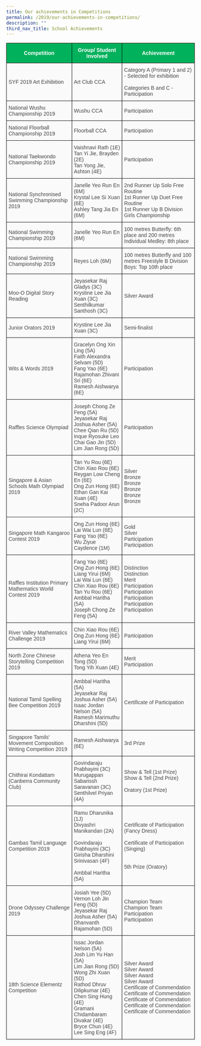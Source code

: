 ```yaml
---
title: Our achievements in Competitions
permalink: /2019/our-achievements-in-competitions/
description: ""
third_nav_title: School Achievements
---
```



<style type="text/css">
.tg  {border-collapse:collapse;border-spacing:0;}
.tg td{border-color:black;border-style:solid;border-width:1px;font-family:Arial, sans-serif;font-size:14px;
  overflow:hidden;padding:10px 5px;word-break:normal;}
.tg th{border-color:black;border-style:solid;border-width:1px;font-family:Arial, sans-serif;font-size:14px;
  font-weight:normal;overflow:hidden;padding:10px 5px;word-break:normal;}
.tg .tg-z58b{background-color:#01B15C;color:#FFF;font-weight:bold;text-align:center;vertical-align:middle}
.tg .tg-huu4{background-color:#FAFAFA;color:#454545;text-align:left;vertical-align:middle}
</style>
<table class="tg">
<thead>
  <tr>
    <th class="tg-z58b"><span style="color:#FFF;background-color:#01B15C">Competition</span></th>
    <th class="tg-z58b"><span style="color:#FFF;background-color:#01B15C">Group/ Student Involved</span></th>
    <th class="tg-z58b"><span style="color:#FFF;background-color:#01B15C">Achievement</span></th>
  </tr>
</thead>
<tbody>
  <tr>
    <td class="tg-huu4"><span style="color:#454545;background-color:#FAFAFA">SYF 2019 Art Exhibition</span></td>
    <td class="tg-huu4"><span style="color:#454545;background-color:#FAFAFA">Art Club CCA</span></td>
    <td class="tg-huu4"><span style="color:#454545;background-color:#FAFAFA">Category A (Primary 1 and 2) - Selected for exhibition</span><br><br><span style="color:#454545;background-color:#FAFAFA">Categories B and C - Participation</span></td>
  </tr>
  <tr>
    <td class="tg-huu4"><span style="color:#454545;background-color:#FAFAFA">National Wushu Championship 2019</span><br></td>
    <td class="tg-huu4"><span style="color:#454545;background-color:#FAFAFA">Wushu CCA</span></td>
    <td class="tg-huu4"><span style="color:#454545;background-color:#FAFAFA">Participation</span></td>
  </tr>
  <tr>
    <td class="tg-huu4"><span style="color:#454545;background-color:#FAFAFA"> National Floorball Championship 2019</span></td>
    <td class="tg-huu4"><span style="color:#454545;background-color:#FAFAFA">Floorball CCA</span></td>
    <td class="tg-huu4"><span style="color:#454545;background-color:#FAFAFA"> Participation</span></td>
  </tr>
  <tr>
    <td class="tg-huu4"><span style="color:#454545;background-color:#FAFAFA">National Taekwondo Championship 2019</span></td>
    <td class="tg-huu4"><span style="color:#454545;background-color:#FAFAFA">Vaishnavi Rath (1E)</span><br><span style="color:#454545;background-color:#FAFAFA">Tan Yi Jie, Brayden (2E)</span><br><span style="color:#454545;background-color:#FAFAFA">Tan Yong Jie, Ashton (4E)</span></td>
    <td class="tg-huu4"><span style="color:#454545;background-color:#FAFAFA"> Participation</span></td>
  </tr>
  <tr>
    <td class="tg-huu4"><span style="color:#454545;background-color:#FAFAFA">National Synchronised Swimming Championship 2019</span></td>
    <td class="tg-huu4"><span style="color:#454545;background-color:#FAFAFA">Janelle Yeo Run En (6M)</span><br><span style="color:#454545;background-color:#FAFAFA">Krystal Lee Si Xuan (6E)</span><br><span style="color:#454545;background-color:#FAFAFA">Ashley Tang Jia En (6M)</span></td>
    <td class="tg-huu4"><span style="color:#454545;background-color:#FAFAFA">2nd Runner Up Solo Free Routine</span><br><span style="color:#454545;background-color:#FAFAFA">1st Runner Up Duet Free Routine</span><br><span style="color:#454545;background-color:#FAFAFA">1st Runner Up B Division Girls Championship</span></td>
  </tr>
  <tr>
    <td class="tg-huu4"><span style="color:#454545;background-color:#FAFAFA">National Swimming Championship 2019</span></td>
    <td class="tg-huu4"><span style="color:#454545;background-color:#FAFAFA">Janelle Yeo Run En (6M)</span></td>
    <td class="tg-huu4"><span style="color:#454545;background-color:#FAFAFA">100 metres Butterfly: 6th place and 200 metres Individual Medley: 8th place</span></td>
  </tr>
  <tr>
    <td class="tg-huu4"><span style="color:#454545;background-color:#FAFAFA">National Swimming Championship 2019</span></td>
    <td class="tg-huu4"><span style="color:#454545;background-color:#FAFAFA">Reyes Loh (6M) </span></td>
    <td class="tg-huu4"><span style="color:#454545;background-color:#FAFAFA">100 metres Butterfly and 100 metres Freestyle B Division Boys: Top 10th place</span></td>
  </tr>
  <tr>
    <td class="tg-huu4"><span style="color:#454545;background-color:#FAFAFA">Moo-O Digital Story Reading </span></td>
    <td class="tg-huu4"><span style="color:#454545;background-color:#FAFAFA">Jeyasekar Raj Gladys (3C)</span><br><span style="color:#454545;background-color:#FAFAFA">Krystine Lee Jia Xuan (3C)</span><br><span style="color:#454545;background-color:#FAFAFA">Senthilkumar Santhosh (3C) </span></td>
    <td class="tg-huu4"><span style="color:#454545;background-color:#FAFAFA">Silver Award </span></td>
  </tr>
  <tr>
    <td class="tg-huu4"><span style="color:#454545;background-color:#FAFAFA"> Junior Orators 2019</span></td>
    <td class="tg-huu4"><span style="color:#454545;background-color:#FAFAFA">Krystine Lee Jia Xuan (3C)</span><br></td>
    <td class="tg-huu4"><span style="color:#454545;background-color:#FAFAFA">Semi-finalist </span></td>
  </tr>
  <tr>
    <td class="tg-huu4"><span style="color:#454545;background-color:#FAFAFA">Wits &amp; Words 2019 </span></td>
    <td class="tg-huu4"><span style="color:#454545;background-color:#FAFAFA">Gracelyn Ong Xin Ling (5A)</span><br><span style="color:#454545;background-color:#FAFAFA">Faith Alexandra Selvam (5D)</span><br><span style="color:#454545;background-color:#FAFAFA">Fang Yao (6E)</span><br><span style="color:#454545;background-color:#FAFAFA">Rajamohan Zhivani Sri (6E)</span><br><span style="color:#454545;background-color:#FAFAFA">Ramesh Aishwarya (6E) </span></td>
    <td class="tg-huu4"><span style="color:#454545;background-color:#FAFAFA">Participation </span></td>
  </tr>
  <tr>
    <td class="tg-huu4"><span style="color:#454545;background-color:#FAFAFA"> Raffles Science Olympiad</span></td>
    <td class="tg-huu4"><span style="color:#454545;background-color:#FAFAFA">Joseph Chong Ze Feng (5A)</span><br><span style="color:#454545;background-color:#FAFAFA">Jeyasekar Raj Joshua Asher (5A)</span><br><span style="color:#454545;background-color:#FAFAFA">Chee Qian Ru (5D)</span><br><span style="color:#454545;background-color:#FAFAFA">Inque Ryosuke Leo Chai Gao Jin (5D)</span><br><span style="color:#454545;background-color:#FAFAFA">Lim Jian Rong (5D) </span></td>
    <td class="tg-huu4"><span style="color:#454545;background-color:#FAFAFA"> Participation</span></td>
  </tr>
  <tr>
    <td class="tg-huu4"><span style="color:#454545;background-color:#FAFAFA"> Singapore &amp; Asian Schools Math Olympiad 2019</span></td>
    <td class="tg-huu4"><span style="color:#454545;background-color:#FAFAFA">Tan Yu Rou (6E)</span><br><span style="color:#454545;background-color:#FAFAFA">Chin Xiao Rou (6E)</span><br><span style="color:#454545;background-color:#FAFAFA">Reygan Low Cheng En (6E)</span><br><span style="color:#454545;background-color:#FAFAFA">Ong Zun Hong (6E)</span><br><span style="color:#454545;background-color:#FAFAFA">Ethan Gan Kai Xuan (4E)</span><br><span style="color:#454545;background-color:#FAFAFA">Sneha Padoor Arun (2C) </span><br></td>
    <td class="tg-huu4"><span style="color:#454545;background-color:#FAFAFA">Silver</span><br><span style="color:#454545;background-color:#FAFAFA">Bronze</span><br><span style="color:#454545;background-color:#FAFAFA">Bronze</span><br><span style="color:#454545;background-color:#FAFAFA">Bronze</span><br><span style="color:#454545;background-color:#FAFAFA">Bronze </span><br><span style="color:#454545;background-color:#FAFAFA">Bronze</span></td>
  </tr>
  <tr>
    <td class="tg-huu4"><span style="color:#454545;background-color:#FAFAFA">Singapore Math Kangaroo Contest 2019 </span></td>
    <td class="tg-huu4"><span style="color:#454545;background-color:#FAFAFA">Ong Zun Hong (6E)</span><br><span style="color:#454545;background-color:#FAFAFA">Lai Wai Lun (6E)</span><br><span style="color:#454545;background-color:#FAFAFA">Fang Yao (6E)</span><br><span style="color:#454545;background-color:#FAFAFA">Wu Ziyue Caydence (1M)</span></td>
    <td class="tg-huu4"><span style="color:#454545;background-color:#FAFAFA">Gold</span><br><span style="color:#454545;background-color:#FAFAFA">Silver</span><br><span style="color:#454545;background-color:#FAFAFA">Participation</span><br><span style="color:#454545;background-color:#FAFAFA">Participation </span></td>
  </tr>
  <tr>
    <td class="tg-huu4"><span style="color:#454545;background-color:#FAFAFA">Raffles Institution Primary Mathematics World Contest 2019</span></td>
    <td class="tg-huu4"><span style="color:#454545;background-color:#FAFAFA">Fang Yao (6E)</span><br><span style="color:#454545;background-color:#FAFAFA">Ong Zun Hong (6E)</span><br><span style="color:#454545;background-color:#FAFAFA">Liang Yirui (6M)</span><br><span style="color:#454545;background-color:#FAFAFA">Lai Wai Lun (6E)</span><br><span style="color:#454545;background-color:#FAFAFA">Chin Xiao Rou (6E)</span><br><span style="color:#454545;background-color:#FAFAFA">Tan Yu Rou (6E)</span><br><span style="color:#454545;background-color:#FAFAFA">Ambbal Haritha (5A)</span><br><span style="color:#454545;background-color:#FAFAFA">Joseph Chong Ze Feng (5A) </span></td>
    <td class="tg-huu4"><span style="color:#454545;background-color:#FAFAFA">Distinction</span><br><span style="color:#454545;background-color:#FAFAFA">Distinction</span><br><span style="color:#454545;background-color:#FAFAFA">Merit</span><br><span style="color:#454545;background-color:#FAFAFA">Participation</span><br><span style="color:#454545;background-color:#FAFAFA">Participation</span><br><span style="color:#454545;background-color:#FAFAFA">Participation</span><br><span style="color:#454545;background-color:#FAFAFA">Participation</span><br><span style="color:#454545;background-color:#FAFAFA">Participation </span></td>
  </tr>
  <tr>
    <td class="tg-huu4"><span style="color:#454545;background-color:#FAFAFA">River Valley Mathematics Challenge 2019</span></td>
    <td class="tg-huu4"><span style="color:#454545;background-color:#FAFAFA">Chin Xiao Rou (6E)</span><br><span style="color:#454545;background-color:#FAFAFA">Ong Zun Hong (6E)</span><br><span style="color:#454545;background-color:#FAFAFA">Liang Yirui (6M) </span></td>
    <td class="tg-huu4"><span style="color:#454545;background-color:#FAFAFA">Participation</span></td>
  </tr>
  <tr>
    <td class="tg-huu4"><span style="color:#454545;background-color:#FAFAFA">North Zone Chinese Storytelling Competition 2019</span></td>
    <td class="tg-huu4"><span style="color:#454545;background-color:#FAFAFA">Athena Yeo En Tong (5D)</span><br><span style="color:#454545;background-color:#FAFAFA">Tong Yih Xuan (4E) </span></td>
    <td class="tg-huu4"><span style="color:#454545;background-color:#FAFAFA">Merit </span><br><span style="color:#454545;background-color:#FAFAFA">Participation </span></td>
  </tr>
  <tr>
    <td class="tg-huu4"><span style="color:#454545;background-color:#FAFAFA">National Tamil Spelling Bee Competition 2019</span></td>
    <td class="tg-huu4"><span style="color:#454545;background-color:#FAFAFA">Ambbal Haritha (5A)</span><br><span style="color:#454545;background-color:#FAFAFA">Jeyasekar Raj Joshua Asher (5A)</span><br><span style="color:#454545;background-color:#FAFAFA">Isaac Jordan Nelson (5A)</span><br><span style="color:#454545;background-color:#FAFAFA">Ramesh Marimuthu Dharshini (5D)</span></td>
    <td class="tg-huu4"><span style="color:#454545;background-color:#FAFAFA">Certificate of Participation </span></td>
  </tr>
  <tr>
    <td class="tg-huu4"><span style="color:#454545;background-color:#FAFAFA">Singapore Tamils' Movement Composition Writing Competition 2019</span></td>
    <td class="tg-huu4"><span style="color:#454545;background-color:#FAFAFA">Ramesh Aishwarya (6E) </span></td>
    <td class="tg-huu4"><span style="color:#454545;background-color:#FAFAFA">3rd Prize </span></td>
  </tr>
  <tr>
    <td class="tg-huu4"><span style="color:#454545;background-color:#FAFAFA">Chithirai Kondattam (Canberra Community Club) </span></td>
    <td class="tg-huu4"><span style="color:#454545;background-color:#FAFAFA">Govindaraju Prabhayini (3C)</span><br><span style="color:#454545;background-color:#FAFAFA">Murugappan Sabarissh Saravanan (3C)</span><br><span style="color:#454545;background-color:#FAFAFA">Senthilvel Priyan (4A)</span></td>
    <td class="tg-huu4"><span style="color:#454545;background-color:#FAFAFA">Show &amp; Tell (1st Prize)</span><br><span style="color:#454545;background-color:#FAFAFA">Show &amp; Tell (2nd Prize)</span><br><br><span style="color:#454545;background-color:#FAFAFA">Oratory (1st Prize) </span></td>
  </tr>
  <tr>
    <td class="tg-huu4"><span style="color:#454545;background-color:#FAFAFA">Gambas Tamil Language Competition 2019 </span></td>
    <td class="tg-huu4"><span style="color:#454545;background-color:#FAFAFA">Ramu Dharunika (1J)</span><br><span style="color:#454545;background-color:#FAFAFA">Divyashri Manikandan (2A)</span><br><br><span style="color:#454545;background-color:#FAFAFA">Govindaraju Prabhayini (3C)</span><br><span style="color:#454545;background-color:#FAFAFA">Girisha Dharshini Srinivasan (4F)</span><br><br><span style="color:#454545;background-color:#FAFAFA">Ambbal Haritha (5A) </span><br></td>
    <td class="tg-huu4"><span style="color:#454545;background-color:#FAFAFA">Certificate of Participation (Fancy Dress)</span><br><br><span style="color:#454545;background-color:#FAFAFA">Certificate of Participation (Singing) </span><br><br><br><span style="color:#454545;background-color:#FAFAFA">5th Prize (Oratory)     </span><br></td>
  </tr>
  <tr>
    <td class="tg-huu4"><span style="color:#454545;background-color:#FAFAFA"> Drone Odyssey Challenge 2019</span></td>
    <td class="tg-huu4"><span style="color:#454545;background-color:#FAFAFA">Josiah Yee (5D)</span><br><span style="color:#454545;background-color:#FAFAFA">Vernon Loh Jin Feng (5D)</span><br><span style="color:#454545;background-color:#FAFAFA">Jeyasekar Raj Joshua Asher (5A)</span><br><span style="color:#454545;background-color:#FAFAFA">Dhanvanth Rajamohan (5D)</span></td>
    <td class="tg-huu4"><span style="color:#454545;background-color:#FAFAFA">Champion Team</span><br><span style="color:#454545;background-color:#FAFAFA">Champion Team </span><br><span style="color:#454545;background-color:#FAFAFA">Participation</span><br><span style="color:#454545;background-color:#FAFAFA">Participation</span></td>
  </tr>
  <tr>
    <td class="tg-huu4"><span style="color:#454545;background-color:#FAFAFA"> 18th Science Elementz Competition</span></td>
    <td class="tg-huu4"><span style="color:#454545;background-color:#FAFAFA">Issac Jordan Nelson (5A)</span><br><span style="color:#454545;background-color:#FAFAFA">Josh Lim Yu Han (5A)</span><br><span style="color:#454545;background-color:#FAFAFA">Lim Jian Rong (5D)</span><br><span style="color:#454545;background-color:#FAFAFA">Wong Zhi Xuan (5D)</span><br><span style="color:#454545;background-color:#FAFAFA">Rathod Dhruv  Dilipkumar (4E)</span><br><span style="color:#454545;background-color:#FAFAFA">Chen Sing Hung (4E)</span><br><span style="color:#454545;background-color:#FAFAFA">Gramani Chidambaram Divakar (4E)</span><br><span style="color:#454545;background-color:#FAFAFA">Bryce Chun (4E)</span><br><span style="color:#454545;background-color:#FAFAFA">Lee Sing Eng (4F)</span></td>
    <td class="tg-huu4"><span style="color:#454545;background-color:#FAFAFA">Silver Award</span><br><span style="color:#454545;background-color:#FAFAFA">Silver Award</span><br><span style="color:#454545;background-color:#FAFAFA">Silver Award</span><br><span style="color:#454545;background-color:#FAFAFA">Silver Award</span><br><span style="color:#454545;background-color:#FAFAFA">Certificate of Commendation</span><br><span style="color:#454545;background-color:#FAFAFA">Certificate of Commendation</span><br><span style="color:#454545;background-color:#FAFAFA">Certificate of Commendation</span><br><span style="color:#454545;background-color:#FAFAFA">Certificate of Commendation</span><br><span style="color:#454545;background-color:#FAFAFA">Certificate of Commendation</span><br></td>
  </tr>
</tbody>
</table>